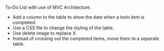 To-Do List with use of MVC Architecture.

* Add a column to the table to show the date when a todo item is completed.
* Use a CSS file to change the styling of the table.
* Use delete image to replace X.
* Instead of crossing out the completed items, move them to a separate table.
